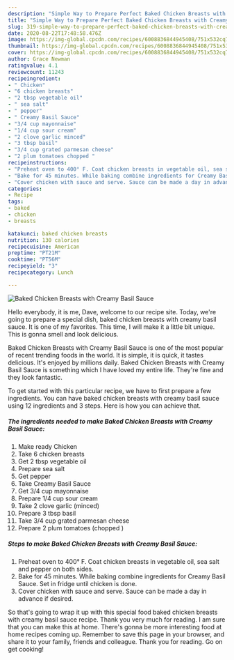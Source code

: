 ```yaml
---
description: "Simple Way to Prepare Perfect Baked Chicken Breasts with Creamy Basil Sauce"
title: "Simple Way to Prepare Perfect Baked Chicken Breasts with Creamy Basil Sauce"
slug: 319-simple-way-to-prepare-perfect-baked-chicken-breasts-with-creamy-basil-sauce
date: 2020-08-22T17:48:58.476Z
image: https://img-global.cpcdn.com/recipes/6008836844945408/751x532cq70/baked-chicken-breasts-with-creamy-basil-sauce-recipe-main-photo.jpg
thumbnail: https://img-global.cpcdn.com/recipes/6008836844945408/751x532cq70/baked-chicken-breasts-with-creamy-basil-sauce-recipe-main-photo.jpg
cover: https://img-global.cpcdn.com/recipes/6008836844945408/751x532cq70/baked-chicken-breasts-with-creamy-basil-sauce-recipe-main-photo.jpg
author: Grace Newman
ratingvalue: 4.1
reviewcount: 11243
recipeingredient:
- " Chicken"
- "6 chicken breasts"
- "2 tbsp vegetable oil"
- " sea salt"
- " pepper"
- " Creamy Basil Sauce"
- "3/4 cup mayonnaise"
- "1/4 cup sour cream"
- "2 clove garlic minced"
- "3 tbsp basil"
- "3/4 cup grated parmesan cheese"
- "2 plum tomatoes chopped "
recipeinstructions:
- "Preheat oven to 400° F. Coat chicken breasts in vegetable oil, sea salt and pepper on both sides."
- "Bake for 45 minutes. While baking combine ingredients for Creamy Basil Sauce.  Set in fridge until chicken is done."
- "Cover chicken with sauce and serve. Sauce can be made a day in advance if desired."
categories:
- Recipe
tags:
- baked
- chicken
- breasts

katakunci: baked chicken breasts 
nutrition: 130 calories
recipecuisine: American
preptime: "PT21M"
cooktime: "PT56M"
recipeyield: "3"
recipecategory: Lunch

---
```



![Baked Chicken Breasts with Creamy Basil Sauce](https://img-global.cpcdn.com/recipes/6008836844945408/751x532cq70/baked-chicken-breasts-with-creamy-basil-sauce-recipe-main-photo.jpg)

Hello everybody, it is me, Dave, welcome to our recipe site. Today, we're going to prepare a special dish, baked chicken breasts with creamy basil sauce. It is one of my favorites. This time, I will make it a little bit unique. This is gonna smell and look delicious.



Baked Chicken Breasts with Creamy Basil Sauce is one of the most popular of recent trending foods in the world. It is simple, it is quick, it tastes delicious. It's enjoyed by millions daily. Baked Chicken Breasts with Creamy Basil Sauce is something which I have loved my entire life. They're fine and they look fantastic.


To get started with this particular recipe, we have to first prepare a few ingredients. You can have baked chicken breasts with creamy basil sauce using 12 ingredients and 3 steps. Here is how you can achieve that.

<!--inarticleads1-->

##### The ingredients needed to make Baked Chicken Breasts with Creamy Basil Sauce:

1. Make ready  Chicken
1. Take 6 chicken breasts
1. Get 2 tbsp vegetable oil
1. Prepare  sea salt
1. Get  pepper
1. Take  Creamy Basil Sauce
1. Get 3/4 cup mayonnaise
1. Prepare 1/4 cup sour cream
1. Take 2 clove garlic (minced)
1. Prepare 3 tbsp basil
1. Take 3/4 cup grated parmesan cheese
1. Prepare 2 plum tomatoes (chopped )




<!--inarticleads2-->

##### Steps to make Baked Chicken Breasts with Creamy Basil Sauce:

1. Preheat oven to 400° F. Coat chicken breasts in vegetable oil, sea salt and pepper on both sides.
1. Bake for 45 minutes. While baking combine ingredients for Creamy Basil Sauce.  Set in fridge until chicken is done.
1. Cover chicken with sauce and serve. Sauce can be made a day in advance if desired.




So that's going to wrap it up with this special food baked chicken breasts with creamy basil sauce recipe. Thank you very much for reading. I am sure that you can make this at home. There's gonna be more interesting food at home recipes coming up. Remember to save this page in your browser, and share it to your family, friends and colleague. Thank you for reading. Go on get cooking!

